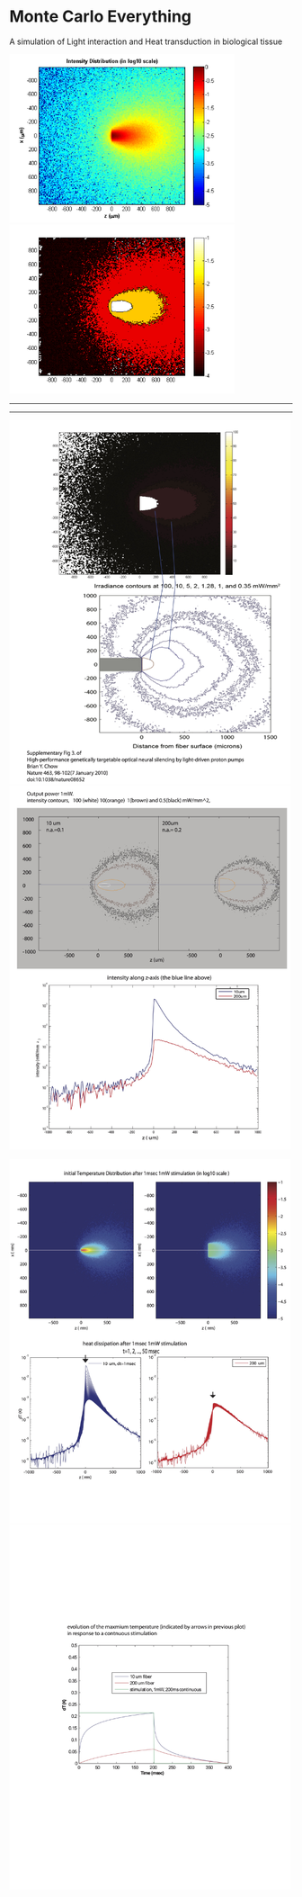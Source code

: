 # Monte Carlo Everything

A simulation of Light interaction and Heat transduction in biological tissue
<p float="left">
  <img src="/figs/intensity_log.png" width="400" />
  <img src="/figs/intensity_contour.png" width="400" /> 
</p>


---
---


<p float="left">
  <img src="/figs/Binder1.jpg" width="500" />
  <img src="/figs/Binder2.jpg" width="500" /> 
</p>

<p float="left">
  <img src="/figs/Binder3.jpg" width="500" />
  <img src="/figs/Binder4.jpg" width="500" /> 
</p>
